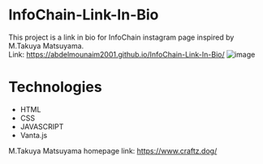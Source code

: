 # InfoChain-Link-In-Bio
This project is a link in bio for InfoChain instagram page inspired by M.Takuya Matsuyama.<br/>
Link: https://abdelmounaim2001.github.io/InfoChain-Link-In-Bio/
![image](https://user-images.githubusercontent.com/102379343/198369784-ffa14575-16dc-40ba-b99c-0089feef6c26.png)
# Technologies
<ul>
  <li>
    HTML
  </li>
  <li>
    CSS
  </li>
  <li>
    JAVASCRIPT
  </li>
  <li>
    Vanta.js
  </li>
</ul>

M.Takuya Matsuyama homepage link: https://www.craftz.dog/

